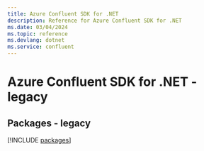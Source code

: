 ```yaml
---
title: Azure Confluent SDK for .NET
description: Reference for Azure Confluent SDK for .NET
ms.date: 03/04/2024
ms.topic: reference
ms.devlang: dotnet
ms.service: confluent
---
```

# Azure Confluent SDK for .NET - legacy
## Packages - legacy
[!INCLUDE [packages](confluent-index.md)]
